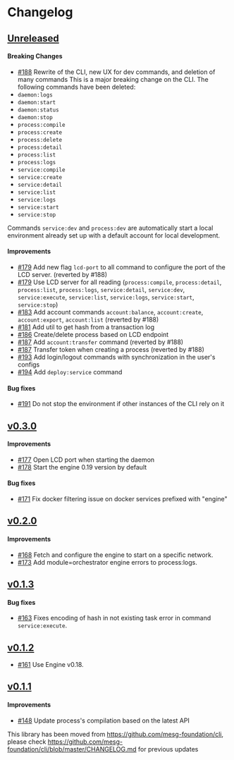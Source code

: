 # Changelog

## [Unreleased](https://github.com/mesg-foundation/js-sdk/releases/tag/%40mesg%2Fcli%40X.X.X)

#### Breaking Changes

- [#188](https://github.com/mesg-foundation/js-sdk/pull/188) Rewrite of the CLI, new UX for dev commands, and deletion of many commands
This is a major breaking change on the CLI.
The following commands have been deleted:
- `daemon:logs`
- `daemon:start`
- `daemon:status`
- `daemon:stop`
- `process:compile`
- `process:create`
- `process:delete`
- `process:detail`
- `process:list`
- `process:logs`
- `service:compile`
- `service:create`
- `service:detail`
- `service:list`
- `service:logs`
- `service:start`
- `service:stop`

Commands `service:dev` and `process:dev` are automatically start a local environment already set up with a default account for local development.

#### Improvements

- [#179](https://github.com/mesg-foundation/js-sdk/pull/179) Add new flag `lcd-port` to all command to configure the port of the LCD server. (reverted by #188)
- [#179](https://github.com/mesg-foundation/js-sdk/pull/179) Use LCD server for all reading (`process:compile`, `process:detail`, `process:list`, `process:logs`, `service:detail`, `service:dev`, `service:execute`, `service:list`, `service:logs`, `service:start`, `service:stop`)
- [#183](https://github.com/mesg-foundation/js-sdk/pull/183) Add account commands `account:balance`, `account:create`, `account:export`, `account:list` (reverted by #188)
- [#181](https://github.com/mesg-foundation/js-sdk/pull/181) Add util to get hash from a transaction log
- [#186](https://github.com/mesg-foundation/js-sdk/pull/186) Create/delete process based on LCD endpoint
- [#187](https://github.com/mesg-foundation/js-sdk/pull/187) Add `account:transfer` command (reverted by #188)
- [#187](https://github.com/mesg-foundation/js-sdk/pull/187) Transfer token when creating a process (reverted by #188)
- [#193](https://github.com/mesg-foundation/js-sdk/pull/193) Add login/logout commands with synchronization in the user's configs
- [#194](https://github.com/mesg-foundation/js-sdk/pull/194) Add `deploy:service` command

#### Bug fixes

- [#191](https://github.com/mesg-foundation/js-sdk/pull/191) Do not stop the environment if other instances of the CLI rely on it

## [v0.3.0](https://github.com/mesg-foundation/js-sdk/releases/tag/%40mesg%2Fcli%400.3.0)

#### Improvements

- [#177](https://github.com/mesg-foundation/js-sdk/pull/177) Open LCD port when starting the daemon
- [#178](https://github.com/mesg-foundation/js-sdk/pull/178) Start the engine 0.19 version by default

#### Bug fixes

- [#171](https://github.com/mesg-foundation/js-sdk/pull/171) Fix docker filtering issue on docker services prefixed with "engine"

## [v0.2.0](https://github.com/mesg-foundation/js-sdk/releases/tag/%40mesg%2Fcli%400.2.0)

#### Improvements

- [#168](https://github.com/mesg-foundation/js-sdk/pull/168) Fetch and configure the engine to start on a specific network.
- [#173](https://github.com/mesg-foundation/js-sdk/pull/173) Add module=orchestrator engine errors to process:logs.

## [v0.1.3](https://github.com/mesg-foundation/js-sdk/releases/tag/%40mesg%2Fcli%400.1.3)

#### Bug fixes

- [#163](https://github.com/mesg-foundation/js-sdk/pull/163) Fixes encoding of hash in not existing task error in command `service:execute`.

## [v0.1.2](https://github.com/mesg-foundation/js-sdk/releases/tag/%40mesg%2Fcli%400.1.2)

- [#161](https://github.com/mesg-foundation/js-sdk/pull/161) Use Engine v0.18.

## [v0.1.1](https://github.com/mesg-foundation/js-sdk/releases/tag/%40mesg%2Fcli%400.1.1)

#### Improvements

- [#148](https://github.com/mesg-foundation/js-sdk/pull/148) Update process's compilation based on the latest API

This library has been moved from https://github.com/mesg-foundation/cli, please check https://github.com/mesg-foundation/cli/blob/master/CHANGELOG.md for previous updates
